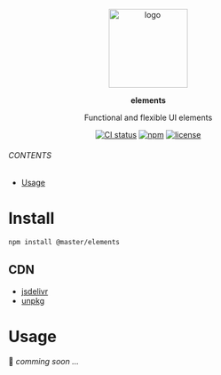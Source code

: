 <br><br>
<p align="center">
    <img src="https://raw.githubusercontent.com/master-co/package/document/images/logo-and-text.svg" alt="logo" width="142">
</p>
<p align="center">
    <b><!-- name -->elements<!----></b>
</p>
<p align="center"><!-- package.description -->Functional and flexible UI elements<!----></p>
<p align="center">
<!-- badges.map((badge) => `<a href="${badge.href}"><img src="${badge.src}" alt="${badge.alt}"></a>`).join('&nbsp;')--><a href="https://circleci.com/gh/master-co/workflows/elements/tree/main"><img src="https://img.shields.io/circleci/build/github/master-co/elements/main.svg?logo=circleci&logoColor=fff&label=CircleCI" alt="CI status"></a>&nbsp;<a href="https://www.npmjs.com/@master/elements"><img src="https://img.shields.io/npm/v/@master/elements.svg?logo=npm&logoColor=fff&label=NPM&color=limegreen" alt="npm"></a>&nbsp;<a href="https://github.com/master-co/elements/blob/main/LICENSE"><img src="https://img.shields.io/github/license/master-co/elements" alt="license"></a><!---->
</p>

###### CONTENTS
- [Usage](#usage)

# Install
```sh
npm install @master/elements
```
## CDN
<!-- cdns.map((cdn) => `\n- [${cdn.name}](${cdn.href})`).join('') -->
- [jsdelivr](https://www.jsdelivr.com/package/npm/@master/elements)
- [unpkg](https://unpkg.com/@master/elements)<!---->

# Usage
🚧 *comming soon ...*
